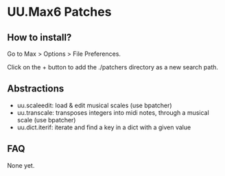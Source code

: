 UU.Max6 Patches
===============

How to install?
---------------
Go to Max > Options > File Preferences.

Click on the + button to add the ./patchers directory as a new search path.

Abstractions
------------

* uu.scaleedit: load & edit musical scales (use bpatcher)
* uu.transcale: transposes integers into midi notes, through a musical scale (use bpatcher)
* uu.dict.iterif: iterate and find a key in a dict with a given value

FAQ
---
None yet.
